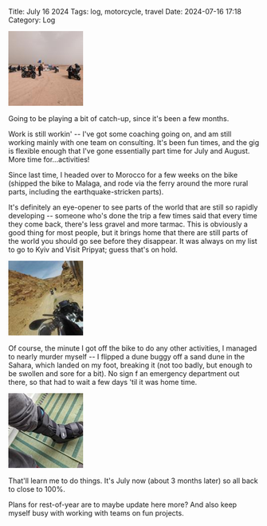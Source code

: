 Title: July 16 2024
Tags: log, motorcycle, travel
Date: 2024-07-16 17:18
Category: Log 
 
<a href="/images/20240716-boikes.jpg">![Image](/images/thumbs/thumbnail_square/20240716-boikes.jpg)</a>

Going to be playing a bit of catch-up, since it's been a few months. 

Work is still workin' -- I've got some coaching going on, and am still working mainly with one team on consulting. It's been fun times, and the gig is flexible enough that I've gone essentially part time for July and August. More time for...activities!

Since last time, I headed over to Morocco for a few weeks on the bike (shipped the bike to Malaga, and rode via the ferry around the more rural parts, including the earthquake-stricken parts).

It's definitely an eye-opener to see parts of the world that are still so rapidly developing -- someone who's done the trip a few times said that every time they come back, there's less gravel and more tarmac. This is obviously a good thing for most people, but it brings home that there are still parts of the world you should go see before they disappear. It was always on my list to go to Kyiv and Visit Pripyat; guess that's on hold.

<a href="/images/20240716-road.jpg">![Image](/images/thumbs/thumbnail_square/20240716-road.jpg)</a>

Of course, the minute I got off the bike to do any other activities, I managed to nearly murder myself -- I flipped a dune buggy off a sand dune in the Sahara, which landed on my foot, breaking it (not too badly, but enough to be swollen and sore for a bit). No sign f an emergency department out there, so that had to wait a few days 'til it was home time.

<a href="/images/20240716-foot.jpg">![Image](/images/thumbs/thumbnail_square/20240716-foot.jpg)</a>

That'll learn me to do things. It's July now (about 3 months later) so all back to close to 100%. 

Plans for rest-of-year are to maybe update here more? And also keep myself busy with working with teams on fun projects. 
